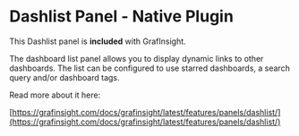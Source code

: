 # Dashlist Panel -  Native Plugin

This Dashlist panel is **included** with GrafInsight.

The dashboard list panel allows you to display dynamic links to other dashboards. The list can be configured to use starred dashboards, a search query and/or dashboard tags.

Read more about it here:

[https://grafinsight.com/docs/grafinsight/latest/features/panels/dashlist/](https://grafinsight.com/docs/grafinsight/latest/features/panels/dashlist/)
